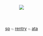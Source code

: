 <p align="center"><img src="https://komarev.com/ghpvc/?username=Ihabia&label=　　　　૮˶•ﻌ•˶ა　　　　&color=c3cdbf&style=flat"/>



  　<p align="center"> [sp](https://ivantiIl.straw.page/) 𓏭 [rentry](https://rentry.co/yourivan) 𓏭 [ata](https://paratise.atabook.org/)

